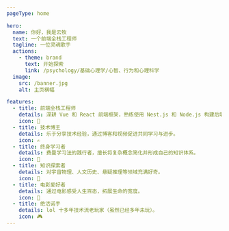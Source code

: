 ```yaml
---
pageType: home

hero:
  name: 你好，我是云牧
  text: 一个前端全栈工程师
  tagline: 一位灵魂歌手
  actions:
    - theme: brand
      text: 开始探索
      link: /psychology/基础心理学/心智、行为和心理科学
  image:
    src: /banner.jpg
    alt: 主页横幅

features:
  - title: 前端全栈工程师
    details: 深耕 Vue 和 React 前端框架，熟练使用 Nest.js 和 Node.js 构建后端系统。
    icon: 🚀
  - title: 技术博主
    details: 乐于分享技术经验，通过博客和视频促进共同学习与进步。
    icon: ✍️
  - title: 终身学习者
    details: 费曼学习法的践行者，擅长将复杂概念简化并形成自己的知识体系。
    icon: 🌱
  - title: 知识探索者
    details: 对宇宙物理、人文历史、悬疑推理等领域充满好奇。
    icon: 🔭
  - title: 电影爱好者
    details: 通过电影感受人生百态，拓展生命的宽度。
    icon: 🎥
  - title: 绝活诺手
    details: lol 十多年技术流老玩家（虽然已经多年未玩）。
    icon: 🎮
---
```

